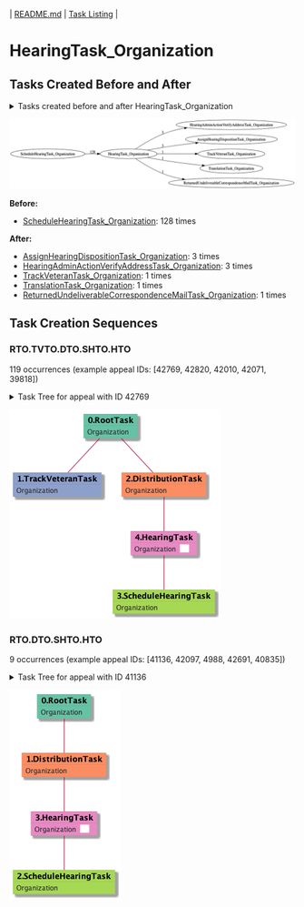 | [README.md](/README.md) | [Task Listing](tasklist.md) |

# HearingTask_Organization

## Tasks Created Before and After

<details><summary>Tasks created before and after HearingTask_Organization</summary>

```
digraph G {
rankdir="LR";
"HearingTask_Organization" -> "HearingAdminActionVerifyAddressTask_Organization" [label=3]
"ScheduleHearingTask_Organization" -> "HearingTask_Organization" [label=128]
"HearingTask_Organization" -> "AssignHearingDispositionTask_Organization" [label=3]
"HearingTask_Organization" -> "TrackVeteranTask_Organization" [label=1]
"HearingTask_Organization" -> "TranslationTask_Organization" [label=1]
"HearingTask_Organization" -> "ReturnedUndeliverableCorrespondenceMailTask_Organization" [label=1]
}
```
</details>

![HearingTask_Organization](dot/HearingTask_Organization.dot.png)

**Before:**

   * [ScheduleHearingTask_Organization](ScheduleHearingTask_Organization.md): 128 times

**After:**

   * [AssignHearingDispositionTask_Organization](AssignHearingDispositionTask_Organization.md): 3 times
   * [HearingAdminActionVerifyAddressTask_Organization](HearingAdminActionVerifyAddressTask_Organization.md): 3 times
   * [TrackVeteranTask_Organization](TrackVeteranTask_Organization.md): 1 times
   * [TranslationTask_Organization](TranslationTask_Organization.md): 1 times
   * [ReturnedUndeliverableCorrespondenceMailTask_Organization](ReturnedUndeliverableCorrespondenceMailTask_Organization.md): 1 times

## Task Creation Sequences

### RTO.TVTO.DTO.SHTO.HTO

119 occurrences (example appeal IDs: [42769, 42820, 42010, 42071, 39818])

<details><summary>Task Tree for appeal with ID 42769</summary>

```
@startuml
skinparam {
  ObjectBorderColor #555
  ObjectBorderThickness 0
  ObjectFontStyle bold
  ObjectFontSize 14
  ObjectAttributeFontColor #333
  ObjectAttributeFontSize 12
}
  object 0.RootTask #66c2a5 {
Organization
}
  object 1.TrackVeteranTask #8da0cb {
Organization
}
  object 2.DistributionTask #fc8d62 {
Organization
}
  object 3.ScheduleHearingTask #a6d854 {
Organization
}
  object 4.HearingTask #e78ac3 {
Organization  <back:white>    </back>
}
0.RootTask -- 1.TrackVeteranTask
0.RootTask -- 2.DistributionTask
4.HearingTask -- 3.ScheduleHearingTask
2.DistributionTask -- 4.HearingTask
@enduml
```
</details>

![RTO.TVTO.DTO.SHTO.HTO-42769](uml/RTO.TVTO.DTO.SHTO.HTO-42769.png)

### RTO.DTO.SHTO.HTO

9 occurrences (example appeal IDs: [41136, 42097, 4988, 42691, 40835])

<details><summary>Task Tree for appeal with ID 41136</summary>

```
@startuml
skinparam {
  ObjectBorderColor #555
  ObjectBorderThickness 0
  ObjectFontStyle bold
  ObjectFontSize 14
  ObjectAttributeFontColor #333
  ObjectAttributeFontSize 12
}
  object 0.RootTask #66c2a5 {
Organization
}
  object 1.DistributionTask #fc8d62 {
Organization
}
  object 2.ScheduleHearingTask #a6d854 {
Organization
}
  object 3.HearingTask #e78ac3 {
Organization  <back:white>    </back>
}
0.RootTask -- 1.DistributionTask
3.HearingTask -- 2.ScheduleHearingTask
1.DistributionTask -- 3.HearingTask
@enduml
```
</details>

![RTO.DTO.SHTO.HTO-41136](uml/RTO.DTO.SHTO.HTO-41136.png)

